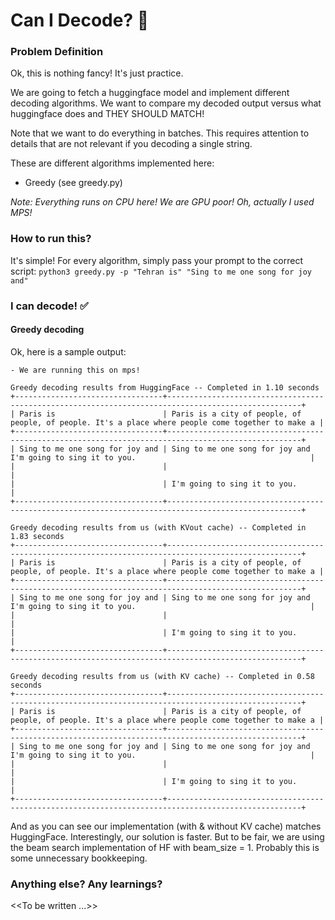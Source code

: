# Can I Decode? 🤔

### Problem Definition
Ok, this is nothing fancy! It's just practice.

We are going to fetch a huggingface model and implement different decoding algorithms.
We want to compare my decoded output versus what huggingface does and THEY SHOULD MATCH!

Note that we want to do everything in batches. This requires attention to details that
are not relevant if you decoding a single string.

These are different algorithms implemented here:
- Greedy (see greedy.py)

_Note: Everything runs on CPU here! We are GPU poor! Oh, actually I used MPS!_

### How to run this?
It's simple! For every algorithm, simply pass your prompt to the correct script:
`python3 greedy.py -p "Tehran is" "Sing to me one song for joy and"`

### I can decode! ✅ 

#### Greedy decoding
Ok, here is a sample output:
```
- We are running this on mps!

Greedy decoding results from HuggingFace -- Completed in 1.10 seconds
+---------------------------------+----------------------------------------------------------------------------------------------------+
| Paris is                        | Paris is a city of people, of people, of people. It's a place where people come together to make a |
+---------------------------------+----------------------------------------------------------------------------------------------------+
| Sing to me one song for joy and | Sing to me one song for joy and I'm going to sing it to you.                                       |
|                                 |                                                                                                    |
|                                 | I'm going to sing it to you.                                                                       |
+---------------------------------+----------------------------------------------------------------------------------------------------+

Greedy decoding results from us (with KVout cache) -- Completed in 1.83 seconds
+---------------------------------+----------------------------------------------------------------------------------------------------+
| Paris is                        | Paris is a city of people, of people, of people. It's a place where people come together to make a |
+---------------------------------+----------------------------------------------------------------------------------------------------+
| Sing to me one song for joy and | Sing to me one song for joy and I'm going to sing it to you.                                       |
|                                 |                                                                                                    |
|                                 | I'm going to sing it to you.                                                                       |
+---------------------------------+----------------------------------------------------------------------------------------------------+

Greedy decoding results from us (with KV cache) -- Completed in 0.58 seconds
+---------------------------------+----------------------------------------------------------------------------------------------------+
| Paris is                        | Paris is a city of people, of people, of people. It's a place where people come together to make a |
+---------------------------------+----------------------------------------------------------------------------------------------------+
| Sing to me one song for joy and | Sing to me one song for joy and I'm going to sing it to you.                                       |
|                                 |                                                                                                    |
|                                 | I'm going to sing it to you.                                                                       |
+---------------------------------+----------------------------------------------------------------------------------------------------+
```

And as you can see our implementation (with & without KV cache) matches HuggingFace.
Interestingly, our solution is faster. But to be fair, we are using the beam search 
implementation of HF with beam_size = 1. Probably this is some unnecessary bookkeeping.

### Anything else? Any learnings?
\<\<To be written ...\>\>